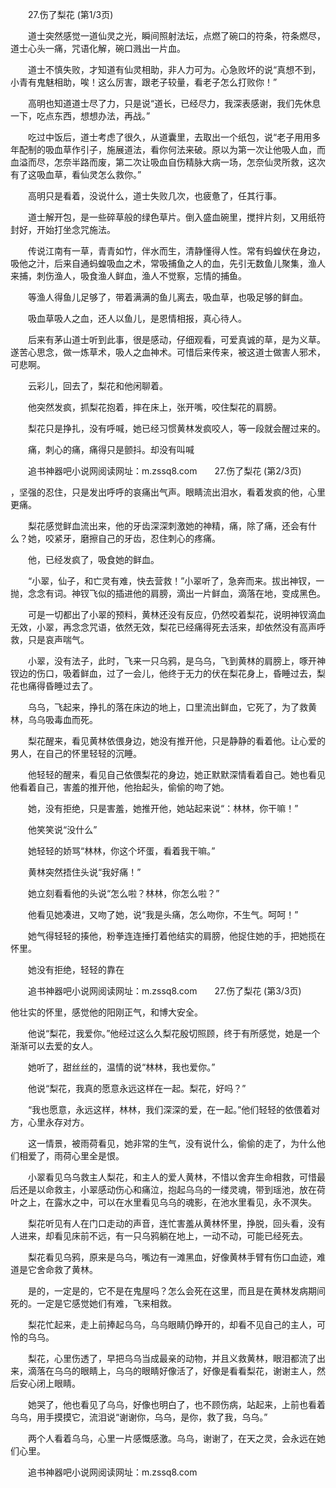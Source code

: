 　　27.伤了梨花 (第1/3页)

　　道士突然感觉一道仙灵之光，瞬间照射法坛，点燃了碗口的符条，符条燃尽，道士心头一痛，咒语化解，碗口溅出一片血。

　　道士不慎失败，才知道有仙灵相助，非人力可为。心急败坏的说“真想不到，小青有鬼魅相助，唉！这么厉害，跟老子较量，看老子怎么打败你！”

　　高明也知道道士尽了力，只是说“道长，已经尽力，我深表感谢，我们先休息一下，吃点东西，想想办法，再战。”

　　吃过中饭后，道士考虑了很久，从道囊里，去取出一个纸包，说“老子用用多年配制的吸血草作引子，施展道法，看你何法来破。原以为第一次让他吸人血，而血溢而尽，怎奈半路而废，第二次让吸血自伤精脉大病一场，怎奈仙灵所救，这次有了这吸血草，看仙灵怎么救你。”

　　高明只是看着，没说什么，道士失败几次，也疲惫了，任其行事。

　　道士解开包，是一些碎草般的绿色草片。倒入盛血碗里，搅拌片刻，又用纸符封好，开始打坐念咒施法。

　　传说江南有一草，青青如竹，伴水而生，清静懂得人性。常有蚂蝗伏在身边，吸他之汁，后来自通蚂蝗吸血之术，常吸捕鱼之人的血，先引无数鱼儿聚集，渔人来捕，刺伤渔人，吸食渔人鲜血，渔人不觉察，忘情的捕鱼。

　　等渔人得鱼儿足够了，带着满满的鱼儿离去，吸血草，也吸足够的鲜血。

　　吸血草吸人之血，还人以鱼儿，是恩情相报，真心待人。

　　后来有茅山道士听到此事，很是感动，仔细观看，可爱真诚的草，是为义草。遂苦心思念，做一炼草术，吸人之血神术。可惜后来传来，被这道士做害人邪术，可悲啊。

　　云彩儿，回去了，梨花和他闲聊着。

　　他突然发疯，抓梨花抱着，摔在床上，张开嘴，咬住梨花的肩膀。

　　梨花只是挣扎，没有呼喊，她已经习惯黄林发疯咬人，等一段就会醒过来的。

　　痛，刺心的痛，痛得只是颤抖。却没有叫喊

　　追书神器吧小说网阅读网址：m.zssq8.com　　27.伤了梨花 (第2/3页)

，坚强的忍住，只是发出呼呼的哀痛出气声。眼睛流出泪水，看着发疯的他，心里更痛。

　　梨花感觉鲜血流出来，他的牙齿深深刺激她的神精，痛，除了痛，还会有什么？她，咬紧牙，磨擦自己的牙齿，忍住刺心的疼痛。

　　他，已经发疯了，吸食她的鲜血。

　　“小翠，仙子，和亡灵有难，快去营救！”小翠听了，急奔而来。拔出神钗，一抛，念念有词。神钗飞似的插进他的肩膀，滴出一片鲜血，滴落在地，变成黑色。

　　可是一切都出了小翠的预料，黄林还没有反应，仍然咬着梨花，说明神钗滴血无效，小翠，再念念咒语，依然无效，梨花已经痛得死去活来，却依然没有高声呼救，只是哀声喘气。

　　小翠，没有法子，此时，飞来一只乌鸦，是乌乌，飞到黄林的肩膀上，啄开神钗边的伤口，吸着鲜血，过了一会儿，他终于无力的伏在梨花身上，昏睡过去，梨花也痛得昏睡过去了。

　　乌乌，飞起来，挣扎的落在床边的地上，口里流出鲜血，它死了，为了救黄林，乌乌吸毒血而死。

　　梨花醒来，看见黄林依偎身边，她没有推开他，只是静静的看着他。让心爱的男人，在自己的怀里轻轻的沉睡。

　　他轻轻的醒来，看见自己依偎梨花的身边，她正默默深情看着自己。她也看见他看着自己，害羞的推开他，他抬起头，偷偷的吻了她。

　　她，没有拒绝，只是害羞，她推开他，她站起来说“：林林，你干嘛！”

　　他笑笑说“没什么”

　　她轻轻的娇骂“林林，你这个坏蛋，看着我干嘛。”

　　黄林突然捂住头说“我好痛！”

　　她立刻看看他的头说“怎么啦？林林，你怎么啦？”

　　他看见她凑进，又吻了她，说“我是头痛，怎么吻你，不生气。呵呵！”

　　她气得轻轻的揍他，粉拳连连捶打着他结实的肩膀，他捉住她的手，把她揽在怀里。

　　她没有拒绝，轻轻的靠在

　　追书神器吧小说网阅读网址：m.zssq8.com　　27.伤了梨花 (第3/3页)

他壮实的怀里，感觉他的阳刚正气，和博大安全。

　　他说“梨花，我爱你。”他经过这么久梨花殷切照顾，终于有所感觉，她是一个渐渐可以去爱的女人。

　　她听了，甜丝丝的，温情的说“林林，我也爱你。”

　　他说“梨花，我真的愿意永远这样在一起。梨花，好吗？”

　　“我也愿意，永远这样，林林，我们深深的爱，在一起。”他们轻轻的依偎着对方，心里永存对方。

　　这一情景，被雨荷看见，她非常的生气，没有说什么，偷偷的走了，为什么他们相爱了，雨荷心里全是恨。

　　小翠看见乌乌救主人梨花，和主人的爱人黄林，不惜以舍弃生命相救，可惜最后还是以命救主，小翠感动伤心和痛泣，抱起乌乌的一缕灵魂，带到瑶池，放在荷叶之上，在露水之中，可以在水里看见乌乌的魂影，在池水里看见，永不溟失。

　　梨花听见有人在门口走动的声音，连忙害羞从黄林怀里，挣脱，回头看，没有人进来，却看见床前不远，有一只乌鸦躺在地上，一动不动，可能已经死去。

　　梨花看见乌鸦，原来是乌乌，嘴边有一滩黑血，好像黄林手臂有伤口血迹，难道是它舍命救了黄林。

　　是的，一定是的，它不是在鬼屋吗？怎么会死在这里，而且是在黄林发病期间死的。一定是它感觉她们有难，飞来相救。

　　梨花忙起来，走上前捧起乌乌，乌乌眼睛仍睁开的，却看不见自己的主人，可怜的乌乌。

　　梨花，心里伤透了，早把乌乌当成最亲的动物，并且义救黄林，眼泪都流了出来，滴落在乌乌的眼睛上，乌乌的眼睛好像活了，好像是看看梨花，谢谢主人，然后安心闭上眼睛。

　　她哭了，他也看见了乌乌，好像也明白了，也不顾伤病，站起来，上前也看着乌乌，用手摸摸它，流泪说“谢谢你，乌乌，是你，救了我，乌乌。”

　　两个人看着乌乌，心里一片感慨感激。乌乌，谢谢了，在天之灵，会永远在她们心里。

　　追书神器吧小说网阅读网址：m.zssq8.com